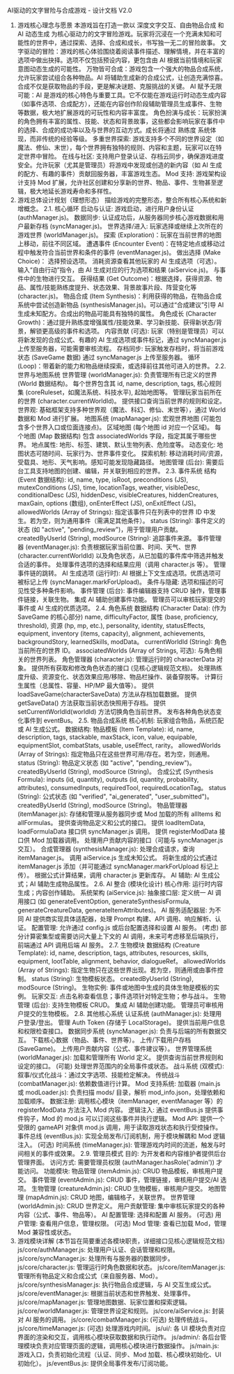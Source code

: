 AI驱动的文字冒险与合成游戏 - 设计文档 V2.0
1. 游戏核心理念与愿景
本游戏旨在打造一款以 深度文字交互、自由物品合成 和 AI 动态生成 为核心驱动力的文字冒险游戏。玩家将沉浸在一个充满未知和可能性的世界中，通过探索、选择、合成和成长，书写独一无二的冒险故事。
文字驱动的冒险：游戏的核心体验围绕着阅读事件描述、理解情境，并在丰富的选项中做出抉择。选项不仅包括预设内容，更包含由 AI 根据当前情境和玩家意图动态生成的可能性。
万物皆可合成：游戏包含一个强大的物品合成系统，允许玩家尝试组合各种物品。AI 将辅助生成新的合成公式，让创造充满惊喜。合成不仅是获取物品的手段，更是解决谜题、克服挑战的关键。
AI 赋予无限可能：AI 是游戏的核心特色与重要工具。它不仅能在游戏运行时动态生成内容（如事件选项、合成配方），还能在内容创作阶段辅助管理员生成事件、生物等数据，极大地扩展游戏的可玩性和内容丰富度。
角色扮演与成长：玩家扮演的角色拥有丰富的属性、技能、状态和背景故事，这些都会影响玩家在事件中的选择、合成的成功率以及与世界的互动方式。成长将通过 熟练度 系统体现，而非传统的经验等级。
多重世界探索: 游戏支持多个不同的世界设定（如魔法、修仙、末世），每个世界拥有独特的规则、内容和主题，玩家可以在特定世界中冒险。
在线与社区: 支持用户登录认证、存档云同步，确保游戏进度安全。允许玩家（尤其是管理员）将游戏中发现或创造的新内容（如 AI 生成的配方、有趣的事件）贡献回服务器，丰富游戏生态。
Mod 支持: 游戏架构设计支持 Mod 扩展，允许社区创建和分享新的世界、物品、事件、生物甚至逻辑，极大地延长游戏寿命和多样性。
2. 游戏总体设计规划（理想形态）
描绘游戏的完整形态，整合所有核心系统和新增概念。
2.1. 核心循环
启动与认证: 游戏启动，进行用户身份认证 (authManager.js)。
数据同步: 认证成功后，从服务器同步核心游戏数据和用户最新存档 (syncManager.js)。
世界选择/进入: 玩家选择或继续上次所在的游戏世界 (worldManager.js)。
探索 (Exploration)：玩家在当前世界的地图上移动，前往不同区域。
遭遇事件 (Encounter Event)：在特定地点或移动过程中触发符合当前世界和条件的事件 (eventManager.js)。
做出选择 (Make Choice)：
选择预设选项。
消耗资源查看其他玩家的 AI 生成选项（可选）。
输入“自由行动”指令，由 AI 生成对应的行为选项和结果 (aiService.js)。
与事件中的生物进行交互。
获得结果 (Get Outcome)：根据选择，获得资源、物品、属性/技能熟练度提升、状态效果、背景故事片段、阵营变化等 (character.js)。
物品合成 (Item Synthesis)：利用获得的物品，在物品合成系统中尝试创造新物品 (synthesisManager.js)。可以通过“合成建议”引导 AI 生成未知配方。合成出的物品可能具有独特的属性。
角色成长 (Character Growth)：通过提升熟练度增强属性/技能效果、学习新技能、获得新状态/背景，解锁更高级的事件和选项。
内容贡献 (可选): 玩家（特别是管理员）可以将新发现的合成公式、有趣的 AI 生成选项或事件标记，通过 syncManager.js 上传至服务器，可能需要审核流程。
存档同步: 玩家触发存档时，将当前游戏状态 (SaveGame 数据) 通过 syncManager.js 上传至服务器。
循环 (Loop)：带着新的能力和物品继续探索，或选择前往其他可进入的世界。
2.2. 世界与地图系统
世界管理 (worldManager.js):
负责管理所有已定义的世界 (World 数据结构)。
每个世界包含其 id, name, description, tags, 核心规则集 (coreRuleset，如魔法系统、科技水平), 起始地图等。
管理玩家当前所在的世界 (character.currentWorldId)。
提供接口查询当前世界的规则和设定。
世界观: 基础框架支持多种世界观（魔法、科幻、修仙、末世等），通过 World 数据和 Mod 进行扩展。
地图系统 (mapManager.js):
宏观世界地图 (可能包含多个世界入口或位面连接点)。
区域地图 (每个地图 id 对应一个区域)。
每个地图 (Map 数据结构) 包含 associatedWorlds 字段，指定其属于哪些世界。
地点属性: 地形、标签、建筑、默认生物列表、危险度等。
动态变化: 地图状态可随时间、玩家行为、世界事件变化。
探索机制: 移动消耗时间/资源，受载具、地形、天气影响。感知可能发现隐藏路径。
地图管理 (后台): 需要后台工具支持地图的创建、编辑，并关联到相应的世界。
2.3. 事件系统
结构 (Event 数据结构): id, name, type, isRoot, preconditions (JS), mutexConditions (JS), time, locationTags, weather, visibleDesc, conditionalDesc (JS), hiddenDesc, visibleCreatures, hiddenCreatures, maxGain, options (数组), onEnterEffect (JS), onExitEffect (JS)。
allowedWorlds (Array of Strings): 指定该事件只在列表中的世界 ID 中发生。若为空，则为通用事件（需满足其他条件）。
status (String): 事件定义的状态 (如 "active", "pending_review")，用于管理用户贡献。
createdByUserId (String), modSource (String): 追踪事件来源。
事件管理器 (eventManager.js):
负责根据玩家当前位置、时间、天气、世界 (character.currentWorldId) 以及角色状态，从已加载的事件库中筛选并触发合适的事件。
处理事件选项的选择和结果应用（调用 character.js 等）。
管理事件链的跳转。
AI 生成选项 (运行时): AI 根据上下文生成选项。优质选项可被标记上传 (syncManager.markForUpload)。
条件与隐藏: 选项和描述的可见性受多种条件影响。
事件管理 (后台):
事件编辑器支持 CRUD 操作，管理事件链接，关联生物。
集成 AI 辅助创建事件功能。
管理员可以审核玩家提交的事件或 AI 生成的优质选项。
2.4. 角色系统
数据结构 (Character Data): (作为 SaveGame 的核心部分) name, difficultyFactor, 属性 (base, proficiency, threshold), 资源 (hp, mp, etc.), personality, identity, statusEffects, equipment, inventory (items, capacity), alignment, achievements, backgroundStory, learnedSkills, modData。
currentWorldId (String): 角色当前所在的世界 ID。
associatedWorlds (Array of Strings, 可选): 与角色相关的世界列表。
角色管理器 (character.js):
管理运行时的 characterData 对象。
提供所有获取和修改角色状态的接口 (见核心逻辑规范文档)。
处理熟练度升级、资源变化、状态效果应用/移除、物品栏操作、装备穿脱等。
计算衍生属性（总属性、容量、HP/MP 最大值等）。
提供 loadSaveGame(characterSaveData) 方法从存档加载数据。
提供 getSaveData() 方法获取当前状态快照用于存档。
提供 setCurrentWorldId(worldId) 方法切换角色当前世界。
发布各种角色状态变化事件到 eventBus。
2.5. 物品合成系统
核心机制: 玩家组合物品，系统匹配或 AI 生成公式。
数据结构:
物品模板 (Item Template): id, name, description, tags, stackable, maxStack, icon, value, equipable, equipmentSlot, combatStats, usable, useEffect, rarity。
allowedWorlds (Array of Strings): 指定物品只在这些世界可用/存在。若为空，则通用。
status (String): 物品定义状态 (如 "active", "pending_review")。
createdByUserId (String), modSource (String)。
合成公式 (Synthesis Formula): inputs (id, quantity), outputs (id, quantity, probability, attributes), consumedInputs, requiredTool, requiredLocationTag。
status (String): 公式状态 (如 "verified", "ai_generated", "user_submitted")。
createdByUserId (String), modSource (String)。
物品管理器 (itemManager.js):
存储和管理从服务器同步或 Mod 加载的所有 allItems 和 allFormulas。
提供查询物品定义和公式的接口。
提供 loadItemData, loadFormulaData 接口供 syncManager.js 调用。
提供 registerModData 接口供 Mod 加载器调用。
处理用户贡献内容的接口（可能与 syncManager.js 交互）。
合成管理器 (synthesisManager.js):
处理合成请求，查询 itemManager.js。
调用 aiService.js 生成未知公式。
将新生成的公式通过 itemManager.js 添加（并可能通过 syncManager.markForUpload 标记上传）。
根据公式计算结果，调用 character.js 更新库存。
AI 辅助: AI 生成公式；AI 辅助生成物品属性。
2.6. AI 整合 (模块化设计)
核心作用: 运行时内容生成；内容创作辅助。
系统架构 (aiService.js):
抽象接口层: 定义统一 AI 调用接口 (如 generateEventOption, generateSynthesisFormula, generateCreatureData, generateItemAttributes)。
AI 服务适配器层: 为不同 AI 提供商实现具体适配器，处理 Prompt 构建、API 调用、响应解析、认证。
配置管理: 允许通过 config.js 或后台配置选择和设置 AI 服务。
(考虑) 部分计算密集型或需要访问大量上下文的 AI 调用，未来可考虑移至后端执行，前端通过 API 调用后端 AI 服务。
2.7. 生物模块
数据结构 (Creature Template): id, name, description, tags, attributes, resources, skills, equipment, lootTable, alignment, behavior, dialogueRef。
allowedWorlds (Array of Strings): 指定生物只在这些世界出现。若为空，则通用或由事件控制。
status (String): 生物模板状态。
createdByUserId (String), modSource (String)。
生物实例: 事件或地图中生成的具体生物是模板的实例。
玩家交互: 点击名称查看信息；事件选项针对特定生物；参与战斗。
生物管理 (后台):
支持生物模板 CRUD。
集成 AI 辅助创建功能。
管理员可审核用户提交的生物模板。
2.8. 其他核心系统
认证系统 (authManager.js):
处理用户登录/登出。
管理 Auth Token (存储于 LocalStorage)。
提供当前用户信息和权限检查接口。
数据同步系统 (syncManager.js):
负责与后端的所有数据交互。
下载核心数据（物品、事件、世界等）。
上传/下载用户存档 (SaveGame)。
上传用户贡献内容（公式、事件建议等）。
世界管理系统 (worldManager.js):
加载和管理所有 World 定义。
提供查询当前世界规则和设定的接口。
(可能) 处理世界范围内的全局事件或状态。
战斗系统 (双模式):
叙事/仪式化战斗：通过文字选项、技能检定解决。
传统战斗 (combatManager.js): 依赖数值进行计算。
Mod 支持系统:
加载器 (main.js 或 modLoader.js): 负责扫描 mods/ 目录，解析 mod_info.json，处理依赖和加载顺序。
数据注册: 调用核心模块（itemManager, eventManager 等）的 registerModData 方法注入 Mod 内容。
逻辑注入: 通过 eventBus.js 提供事件钩子，Mod 的 mod.js 可以订阅这些事件并执行逻辑。
Mod API: 提供一个受限的 gameAPI 对象供 mod.js 调用，用于读取游戏状态和执行受控操作。
事件总线 (eventBus.js): 实现全局发布/订阅机制，用于模块解耦和 Mod 逻辑注入。
(可选) 时间系统 (timeManager.js): 管理游戏内时间的流逝，触发与时间相关的事件或效果。
2.9. 管理员模式
目的: 为开发者和内容维护者提供后台管理界面。
访问方式: 需要管理员权限 (authManager.hasRole('admin')) 才能访问。
功能模块:
物品管理 (itemAdmin.js): CRUD 物品模板，审核用户提交。
事件管理 (eventAdmin.js): CRUD 事件，管理链接，审核用户提交/AI 选项。
生物管理 (creatureAdmin.js): CRUD 生物模板，审核用户提交。
地图管理 (mapAdmin.js): CRUD 地图，编辑格子，关联世界。
世界管理 (worldAdmin.js): CRUD 世界定义。
用户贡献管理: 集中审核玩家提交的各种内容（公式、事件、物品等）。
AI 配置管理: 选择和配置 AI 服务。
(可选) 用户管理: 查看用户信息，管理权限。
(可选) Mod 管理: 查看已加载 Mod，管理 Mod 兼容性或状态。
4. 游戏模块详解
(本节旨在简要重述各模块职责，详细接口见核心逻辑规范文档)
js/core/authManager.js: 处理用户认证、会话管理和权限。
js/core/syncManager.js: 处理所有与服务器的数据同步。
js/core/character.js: 管理运行时角色数据和状态。
js/core/itemManager.js: 管理所有物品定义和合成公式（来自服务器、Mod）。
js/core/synthesisManager.js: 执行物品合成逻辑，与 AI 交互生成公式。
js/core/eventManager.js: 根据当前状态和世界触发、处理事件。
js/core/mapManager.js: 管理地图数据、玩家位置和探索逻辑。
js/core/worldManager.js: 管理世界设定和规则。
js/core/aiService.js: 封装对 AI 服务的调用。
js/core/combatManager.js: (可选) 处理传统战斗。
js/core/timeManager.js: (可选) 处理游戏内时间。
js/ui/: 各 UI 模块负责对应界面的渲染和交互，调用核心模块获取数据和执行动作。
js/admin/: 各后台管理模块负责对应管理页面的逻辑，调用核心模块进行数据操作。
js/main.js: 游戏入口，负责初始化流程（认证、同步、Mod 加载、核心模块初始化、UI 初始化）。
js/eventBus.js: 提供全局事件发布/订阅功能。
